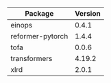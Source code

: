 | Package          | Version |
|------------------|---------|
| einops           | 0.4.1   |
| reformer-pytorch | 1.4.4   |
| tofa             | 0.0.6   |
 | transformers     | 4.19.2  |
 | xlrd             | 2.0.1   |
